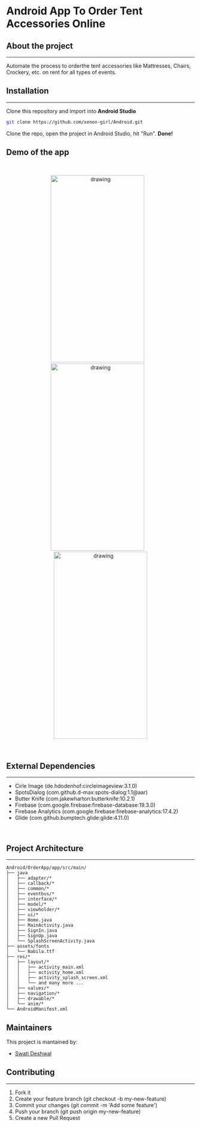 # Android App To Order Tent Accessories Online
## About the project
____

Automate the process to orderthe tent accessories like Mattresses, Chairs, Crockery, etc. on rent for all types of events.
<br />

## Installation
____
Clone this repository and import into **Android Studio**
```bash
git clone https://github.com/xenon-girl/Android.git
```
Clone the repo, open the project in Android Studio, hit "Run". **Done!**
<br />

## Demo of the app

<br />
<p align="center">
<img src="https://user-images.githubusercontent.com/48390770/119239492-07187100-bb67-11eb-88d9-be5b3187cf69.jpg" 
alt="drawing" width="250" height="500"/> 
&nbsp;&nbsp;&nbsp;
<img src="https://user-images.githubusercontent.com/48390770/119240017-c589c500-bb6a-11eb-9523-e33a69b32c18.gif" 
alt="drawing" width="250" height="500"/>
&nbsp;&nbsp;&nbsp;
<img src="https://user-images.githubusercontent.com/48390770/119239031-d84ccb80-bb63-11eb-8d9c-c35e40060f3b.jpg" 
alt="drawing" width="250" height="500"/> 
</p>
<br />

## External Dependencies
____
- Cirle Image (de.hdodenhof:circleimageview:3.1.0)
- SpotsDialog (com.github.d-max:spots-dialog:1.1@aar)
- Butter Knife (com.jakewharton:butterknife:10.2.1)
- Firebase (com.google.firebase:firebase-database:19.3.0)
- Firebase Analytics (com.google.firebase:firebase-analytics:17.4.2)
- Glide (com.github.bumptech.glide:glide:4.11.0)
<br />

## Project Architecture
----
```
Android/OrderApp/app/src/main/
├── java
│   ├── adapter/*
│   ├── callback/*
│   ├── common/*
│   ├── eventbus/*
│   ├── interface/*
│   ├── model/*
│   ├── viewholder/*
│   ├── ui/*
│   ├── Home.java
│   ├── MainActivity.java
│   ├── SignIn.java
│   ├── SignUp.java
│   └── SplashScreenActivity.java
├── assets/fonts
│   └── Nabila.ttf
├── res/*
│   ├── layout/*
│   │   ├── activity_main.xml
│   │   ├── activity_home.xml
│   │   ├── activity_splash_screen.xml
│   │   └── and many more ...         
│   ├── values/*
│   ├── navigation/*
│   ├── drawable/*
│   └── anim/*
└── AndroidManifest.xml 

```

## Maintainers
This project is mantained by:
* [Swati Deshwal](http://github.com/xenon-girl)

## Contributing
____
1. Fork it
2. Create your feature branch (git checkout -b my-new-feature)
3. Commit your changes (git commit -m 'Add some feature')
4. Push your branch (git push origin my-new-feature)
5. Create a new Pull Request
